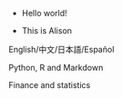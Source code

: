 - Hello world!

- This is Alison

English/中文/日本語/Español

Python, R and Markdown

Finance and statistics

